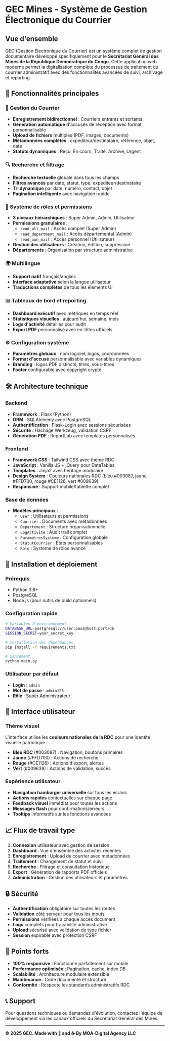 # GEC Mines - Système de Gestion Électronique du Courrier

## Vue d'ensemble

GEC (Gestion Électronique du Courrier) est un système complet de gestion documentaire développé spécifiquement pour le **Secrétariat Général des Mines de la République Démocratique du Congo**. Cette application web moderne permet la digitalisation complète du processus de traitement du courrier administratif avec des fonctionnalités avancées de suivi, archivage et reporting.

## 🚀 Fonctionnalités principales

### 📨 Gestion du Courrier
- **Enregistrement bidirectionnel** : Courriers entrants et sortants
- **Génération automatique** d'accusés de réception avec format personnalisable
- **Upload de fichiers** multiples (PDF, images, documents)
- **Métadonnées complètes** : expéditeur/destinataire, référence, objet, date
- **Statuts dynamiques** : Reçu, En cours, Traité, Archivé, Urgent

### 🔍 Recherche et filtrage
- **Recherche textuelle** globale dans tous les champs
- **Filtres avancés** par date, statut, type, expéditeur/destinataire
- **Tri dynamique** par date, numéro, contact, objet
- **Pagination intelligente** avec navigation rapide

### 👥 Système de rôles et permissions
- **3 niveaux hiérarchiques** : Super Admin, Admin, Utilisateur
- **Permissions granulaires** : 
  - `read_all_mail` : Accès complet (Super Admin)
  - `read_department_mail` : Accès départemental (Admin)
  - `read_own_mail` : Accès personnel (Utilisateur)
- **Gestion des utilisateurs** : Création, édition, suppression
- **Départements** : Organisation par structure administrative

### 🌍 Multilingue
- **Support natif** français/anglais
- **Interface adaptative** selon la langue utilisateur
- **Traductions complètes** de tous les éléments UI

### 📊 Tableaux de bord et reporting
- **Dashboard exécutif** avec métriques en temps réel
- **Statistiques visuelles** : aujourd'hui, semaine, mois
- **Logs d'activité** détaillés pour audit
- **Export PDF** personnalisé avec en-têtes officiels

### ⚙️ Configuration système
- **Paramètres globaux** : nom logiciel, logos, coordonnées
- **Format d'accusé** personnalisable avec variables dynamiques
- **Branding** : logos PDF distincts, titres, sous-titres
- **Footer** configurable avec copyright crypté

## 🛠 Architecture technique

### Backend
- **Framework** : Flask (Python)
- **ORM** : SQLAlchemy avec PostgreSQL
- **Authentification** : Flask-Login avec sessions sécurisées
- **Sécurité** : Hachage Werkzeug, validation CSRF
- **Génération PDF** : ReportLab avec templates personnalisés

### Frontend
- **Framework CSS** : Tailwind CSS avec thème RDC
- **JavaScript** : Vanilla JS + jQuery pour DataTables
- **Templates** : Jinja2 avec héritage modulaire
- **Design System** : Couleurs nationales RDC (bleu #003087, jaune #FFD700, rouge #CE1126, vert #009639)
- **Responsive** : Support mobile/tablette complet

### Base de données
- **Modèles principaux** :
  - `User` : Utilisateurs et permissions
  - `Courrier` : Documents avec métadonnées
  - `Departement` : Structure organisationnelle
  - `LogActivite` : Audit trail complet
  - `ParametresSysteme` : Configuration globale
  - `StatutCourrier` : États personnalisables
  - `Role` : Système de rôles avancé

## 🚀 Installation et déploiement

### Prérequis
- Python 3.8+
- PostgreSQL
- Node.js (pour outils de build optionnels)

### Configuration rapide
```bash
# Variables d'environnement
DATABASE_URL=postgresql://user:pass@host:port/db
SESSION_SECRET=your_secret_key

# Installation des dépendances
pip install -r requirements.txt

# Lancement
python main.py
```

### Utilisateur par défaut
- **Login** : `admin`
- **Mot de passe** : `admin123`
- **Rôle** : Super Administrateur

## 🎨 Interface utilisateur

### Thème visuel
L'interface utilise les **couleurs nationales de la RDC** pour une identité visuelle patriotique :
- **Bleu RDC** (#003087) : Navigation, boutons primaires
- **Jaune** (#FFD700) : Actions de recherche
- **Rouge** (#CE1126) : Actions d'export, alertes
- **Vert** (#009639) : Actions de validation, succès

### Expérience utilisateur
- **Navigation hamburger universelle** sur tous les écrans
- **Actions rapides** contextuelles sur chaque page
- **Feedback visuel** immédiat pour toutes les actions
- **Messages flash** pour confirmations/erreurs
- **Tooltips** informatifs sur les fonctions avancées

## 📈 Flux de travail type

1. **Connexion** utilisateur avec gestion de session
2. **Dashboard** : Vue d'ensemble des activités récentes
3. **Enregistrement** : Upload de courrier avec métadonnées
4. **Traitement** : Changement de statut et suivi
5. **Recherche** : Filtrage et consultation historique
6. **Export** : Génération de rapports PDF officiels
7. **Administration** : Gestion des utilisateurs et paramètres

## 🔒 Sécurité

- **Authentification** obligatoire sur toutes les routes
- **Validation** côté serveur pour tous les inputs
- **Permissions** vérifiées à chaque accès document
- **Logs** complets pour traçabilité administrative
- **Upload** sécurisé avec validation de type fichier
- **Session** expirable avec protection CSRF

## 🌟 Points forts

- **100% responsive** : Fonctionne parfaitement sur mobile
- **Performance optimisée** : Pagination, cache, index DB
- **Scalabilité** : Architecture modulaire extensible
- **Maintenance** : Code documenté et structuré
- **Conformité** : Respecte les standards administratifs RDC

## 📞 Support

Pour questions techniques ou demandes d'évolution, contactez l'équipe de développement via les canaux officiels du Secrétariat Général des Mines.

---

**© 2025 GEC. Made with 💖 and ☕ By MOA-Digital Agency LLC**